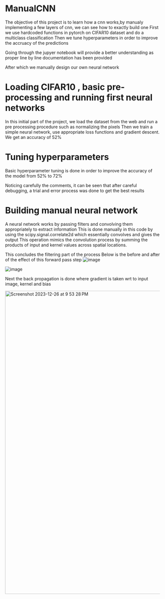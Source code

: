 # ManualCNN

The objective of this project is to learn how a cnn works,by manualy implementing a few layers of cnn, we can see how to exactly build one 
First we use hardcoded functions in pytorch on CIFAR10 dataset and do a multiclass classification 
Then we tune hyperparameters in order to improve the accruacy of the predictions 

Going through the jupyer notebook will provide a better understanding as proper line by line documentation has been provided 

After which we manually design our own neural network 


# Loading CIFAR10 , basic pre-processing and running first neural networks # 

In this initial part of the project, we load the dataset from the web and run a pre processing procedure such as normalizing the pixels 
Then we train a simple neural network, use appropriate loss functions and gradient descent. 
We get an accuracy of 52% 


# Tuning hyperparameters # 
Basic hyperparameter tuning is done in order to improve the accuracy of the model from 52% to 72% 

Noticing carefully the comments, it can be seen that after careful debugging, a trial and error process was done to get the best results 


# Building manual neural network # 
A neural network works by passing filters and convolving them appropriately to extract information 
This is done manually in this code by using the scipy.signal.correlate2d which essentially convolves and gives the output 
This operation mimics the convolution process by summing the products of input and kernel values across spatial locations.

This concludes the filtering part of the process
Below is the before and after of the effect of this forward pass step 
![image](https://github.com/Sathyanarayanan-ops/ManualCNN/assets/57038667/f6c92693-0476-43aa-addd-2f4e3570db32)

![image](https://github.com/Sathyanarayanan-ops/ManualCNN/assets/57038667/ba086539-7ca6-4972-9b3f-96ce375a1826)


Next the back propagation is done where gradient is taken wrt to input image, kernel and bias 

<img width="988" alt="Screenshot 2023-12-26 at 9 53 28 PM" src="https://github.com/Sathyanarayanan-ops/ManualCNN/assets/57038667/7b0c4ec8-35ed-479e-8780-55a33843114c">





